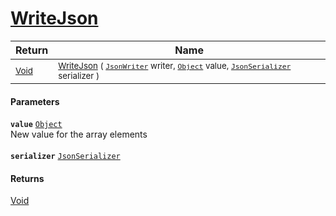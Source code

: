 # [WriteJson](./FeatureDescriptorTJsonConverter-WriteJson.md)



| Return | Name | 
| --- | --- | 
| <sub>[Void](https://docs.microsoft.com/en-us/dotnet/api/System.Void)</sub> | <sub>[WriteJson](./FeatureDescriptorTJsonConverter-WriteJson.md) ( [`JsonWriter`](./FeatureDescriptorTJsonConverter-WriteJson.md) writer, [`Object`](https://docs.microsoft.com/en-us/dotnet/api/System.Object) value, [`JsonSerializer`](./FeatureDescriptorTJsonConverter-WriteJson.md) serializer )</sub> | 


#### Parameters
**`value`**  [`Object`](https://docs.microsoft.com/en-us/dotnet/api/System.Object)<br>New value for the array elements<br><br>**`serializer`**  [`JsonSerializer`](./FeatureDescriptorTJsonConverter-WriteJson.md)<br>
#### Returns
[Void](https://docs.microsoft.com/en-us/dotnet/api/System.Void)<br>
